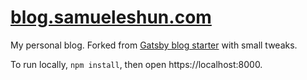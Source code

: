 # [blog.samueleshun.com](https://blog.samueleshun.com/)

My personal blog. Forked from [Gatsby blog starter](https://github.com/gatsbyjs/gatsby-starter-blog) with small tweaks.

To run locally, `npm install`, then open https://localhost:8000.
